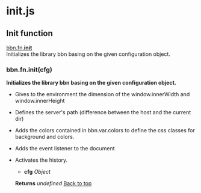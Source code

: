 # init.js

## Init function

<a name="bbn_top"></a>[bbn.fn.__init__](#init)  
Initializes the library bbn basing on the given configuration object.  


### <a name="init"></a>bbn.fn.init(cfg)

  __Initializes the library bbn basing on the given configuration object.__

  - Gives to the environment the dimension of the window.innerWidth and window.innerHeight
- Defines the server's path (difference between the host and the current dir)
- Adds the colors contained in bbn.var.colors to define the css classes for background and colors.
- Adds the event listener to the document
- Activates the history.

  * __cfg__ _Object_ 

  __Returns__ _undefined_ 
[Back to top](#bbn_top)  